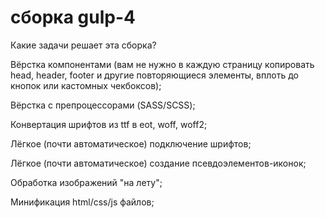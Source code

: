 # сборка gulp-4

Какие задачи решает эта сборка?


  Вёрстка компонентами (вам не нужно в каждую страницу копировать head, header, footer и другие повторяющиеся элементы, вплоть до кнопок или кастомных чекбоксов);
  
  Вёрстка с препроцессорами (SASS/SCSS);
  
  Конвертация шрифтов из ttf в eot, woff, woff2;
  
  Лёгкое (почти автоматическое) подключение шрифтов;
  
  Лёгкое (почти автоматическое) создание псевдоэлементов-иконок;
  
  Обработка изображений "на лету";
  
  Минификация html/css/js файлов;
